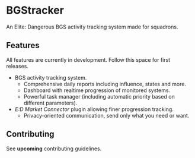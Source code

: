 # BGStracker

An Elite: Dangerous BGS activity tracking system made for squadrons.

## Features

All features are currently in development. Follow this space for first releases.

* BGS activity tracking system.
  * Comprehensive daily reports including influence, states and more.
  * Dashboard with realtime progression of monitored systems.
  * Powerful task manager (including automatic priority based on different parameters).
* _E:D Market Connector_ plugin allowing finer progression tracking.
  * Privacy-oriented communication, send only what you need or want.

## Contributing

See **upcoming** contributing guidelines.
